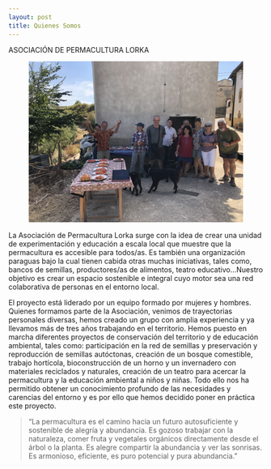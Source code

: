 ```yaml
---
layout: post
title: Quienes Somos
---
```


ASOCIACIÓN DE PERMACULTURA LORKA


<p>
<figure>
    <img alt="La escuelita 2" src="/assets/images/QUIENESSOMOS.JPEG">
</figure>
<p>

La Asociación de Permacultura Lorka surge con la idea de crear una unidad de experimentación
y educación a escala local que muestre que la permacultura es accesible para todos/as. Es
también una organización paraguas bajo la cual tienen cabida otras muchas iniciativas, tales
como, bancos de semillas, productores/as de alimentos, teatro educativo...Nuestro objetivo es
crear un espacio sostenible e integral cuyo motor sea una red colaborativa de personas en el
entorno local.

El proyecto está liderado por un equipo formado por mujeres y hombres. Quienes formamos
parte de la Asociación, venimos de trayectorias personales diversas, hemos creado un grupo
con amplia experiencia y ya llevamos más de tres años trabajando en el territorio. Hemos
puesto en marcha diferentes proyectos de conservación del territorio y de educación
ambiental, tales como: participación en la red de semillas y preservación y reproducción de
semillas autóctonas, creación de un bosque comestible, trabajo hortícola, bioconstrucción de
un horno y un invernadero con materiales reciclados y naturales, creación de un teatro para
acercar la permacultura y la educación ambiental a niños y niñas. Todo ello nos ha permitido
obtener un conocimiento profundo de las necesidades y carencias del entorno y es por ello
que hemos decidido poner en práctica este proyecto.

>“La permacultura es el camino hacia un futuro autosuficiente y sostenible de
alegría y abundancia. Es gozoso trabajar con la naturaleza, comer fruta y
vegetales orgánicos directamente desde el árbol o la planta. Es alegre compartir
la abundancia y ver las sonrisas. Es armonioso, eficiente, es puro potencial y
pura abundancia.”

